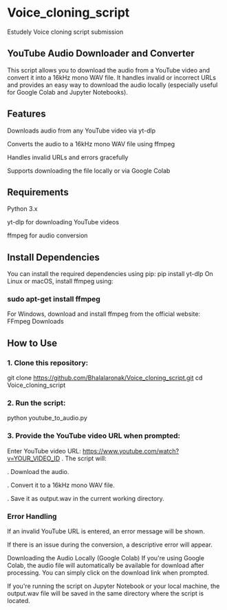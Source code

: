 # Voice_cloning_script
Estudely Voice cloning script submission
## YouTube Audio Downloader and Converter
This script allows you to download the audio from a YouTube video and convert it into a 16kHz mono WAV file. It handles invalid or incorrect URLs and provides an easy way to download the audio locally (especially useful for Google Colab and Jupyter Notebooks).

## Features
Downloads audio from any YouTube video via yt-dlp

Converts the audio to a 16kHz mono WAV file using ffmpeg

Handles invalid URLs and errors gracefully

Supports downloading the file locally or via Google Colab

## Requirements
Python 3.x

yt-dlp for downloading YouTube videos

ffmpeg for audio conversion

## Install Dependencies
You can install the required dependencies using pip:
pip install yt-dlp
On Linux or macOS, install ffmpeg using:


### sudo apt-get install ffmpeg
For Windows, download and install ffmpeg from the official website: FFmpeg Downloads

## How to Use
### 1. Clone this repository:
git clone https://github.com/Bhalalaronak/Voice_cloning_script.git
cd Voice_cloning_script
### 2. Run the script:
python youtube_to_audio.py
### 3. Provide the YouTube video URL when prompted:
Enter YouTube video URL: https://www.youtube.com/watch?v=YOUR_VIDEO_ID
   . The script will:

   . Download the audio.

   . Convert it to a 16kHz mono WAV file.

  . Save it as output.wav in the current working directory.


### Error Handling
If an invalid YouTube URL is entered, an error message will be shown.

If there is an issue during the conversion, a descriptive error will appear.

Downloading the Audio Locally (Google Colab)
If you're using Google Colab, the audio file will automatically be available for download after processing. You can simply click on the download link when prompted.

If you're running the script on Jupyter Notebook or your local machine, the output.wav file will be saved in the same directory where the script is located.

